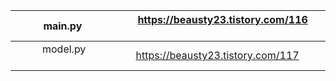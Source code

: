 


&nbsp;  &nbsp;  &nbsp;  &nbsp;  &nbsp;  main.py  &nbsp;  &nbsp;  &nbsp;  &nbsp;  &nbsp;  | &nbsp; &nbsp; &nbsp; https://beausty23.tistory.com/116 &nbsp; &nbsp; &nbsp; 
--- | --- 
&nbsp;  &nbsp;  &nbsp;  &nbsp;  &nbsp;  model.py  &nbsp;  &nbsp;  &nbsp;  &nbsp;  &nbsp;  | &nbsp; &nbsp; &nbsp; https://beausty23.tistory.com/117 &nbsp; &nbsp; &nbsp; 


